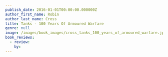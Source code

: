```yaml
---
publish_date: 2016-01-01T00:00:00.000000Z
author_first_name: Robin
author_last_name: Cross
title: Tanks - 100 Years Of Armoured Warfare
genre: null
image: /images/book_images/cross_tanks_100_years_of_armoured_warfare.jpg
book_reviews:
  - review: 
    by: 
---
```

